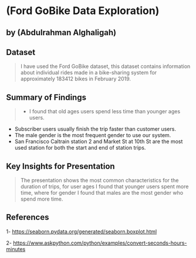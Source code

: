 # (Ford GoBike Data Exploration)
## by (Abdulrahman Alghaligah)


## Dataset

> I have used the Ford GoBike dataset, this dataset contains information about individual rides made in a bike-sharing system for approximately 183412 bikes in February 2019.

## Summary of Findings

> - I found that old ages users spend less time than younger ages users.
  - Subscriber users usually finish the trip faster than customer users.
  - The male gender is the most frequent gender to use our system.
  - San Francisco Caltrain station 2 and Market St at 10th St are the most used station for both the start and end of station trips.

## Key Insights for Presentation

> The presentation shows the most common characteristics for the duration of trips, for user ages I found that younger users spent more time, where for gender I found that males are the most gender who spend more time.

## References

1- https://seaborn.pydata.org/generated/seaborn.boxplot.html

2- https://www.askpython.com/python/examples/convert-seconds-hours-minutes

